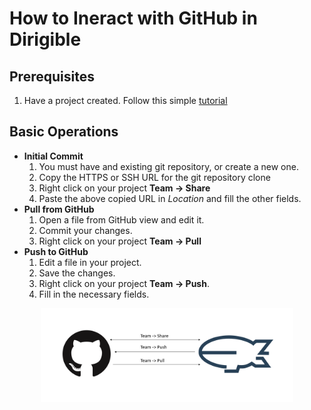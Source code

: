 # How to Ineract with GitHub in Dirigible
## Prerequisites
1. Have a project created. Follow this simple [tutorial](https://github.com/dirigiblelabs/curriculum/blob/master/IvetaChampoeva/Documentation/Basic%20Steps/Dirigible%20Basics%20-%20Create%20Project.md)
## Basic Operations
* **Initial Commit**
  1. You must have and existing git repository, or create a new one.
  2. Copy the HTTPS or SSH URL for the git repository clone
  3. Right click on your project **Team -> Share**
  4. Paste the above copied URL in *Location* and fill the other fields.
* **Pull from GitHub**
  1. Open a file from GitHub view and edit it.
  2. Commit your changes.
  3. Right click on your project **Team -> Pull**
* **Push to GitHub**
  1. Edit a file in your project.
  2. Save the changes.
  3. Right click on your project **Team -> Push**.
  4. Fill in the necessary fields.

<p align="center">
  <img src="GitHub_Interactions.png" width="80%" alt="github_dirigible_communication"/>
</p>
